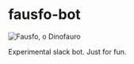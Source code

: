 # fausfo-bot

![Fausfo, o Dinofauro](https://pbs.twimg.com/profile_images/601747733544828928/hI2Oh4Ur_400x400.jpg)

Experimental slack bot. Just for fun.
